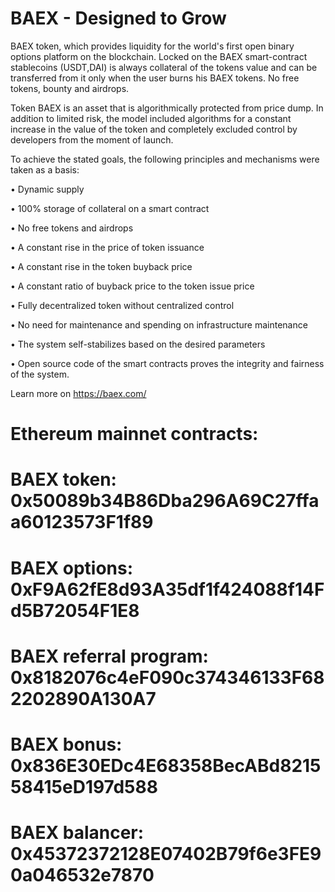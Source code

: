 # BAEX - Designed to Grow

BAEX token, which provides liquidity for the world's first open binary options platform on the blockchain. Locked on the BAEX smart-contract stablecoins (USDT,DAI) is always collateral of the tokens value and can be transferred from it only when the user burns his BAEX tokens. No free tokens, bounty and airdrops.

Token BAEX is an asset that is algorithmically protected from price dump. In addition to limited risk, the model included algorithms for a constant increase in the value of the token and completely excluded control by developers from the moment of launch.

To achieve the stated goals, the following principles and mechanisms were taken as a basis:

• Dynamic supply

• 100% storage of collateral on a smart contract

• No free tokens and airdrops

• A constant rise in the price of token issuance

• A constant rise in the token buyback price

• A constant ratio of buyback price to the token issue price

• Fully decentralized token without centralized control

• No need for maintenance and spending on infrastructure maintenance

• The system self-stabilizes based on the desired parameters

• Open source code of the smart contracts proves the integrity and fairness of the system.


Learn more on https://baex.com/

# Ethereum mainnet contracts:
# BAEX token: 0x50089b34B86Dba296A69C27ffaa60123573F1f89
# BAEX options: 0xF9A62fE8d93A35df1f424088f14Fd5B72054F1E8
# BAEX referral program: 0x8182076c4eF090c374346133F682202890A130A7
# BAEX bonus: 0x836E30EDc4E68358BecABd821558415eD197d588
# BAEX balancer: 0x45372372128E07402B79f6e3FE90a046532e7870
